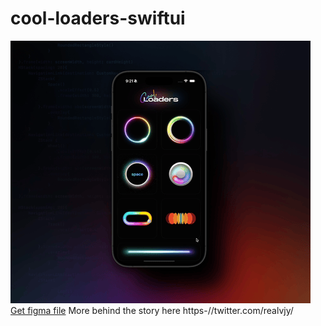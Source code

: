 # cool-loaders-swiftui   
[![coolloaders](loadersSwiftui-demo.gif)](https://www.x.com/realvjy)
[Get figma file](https://www.figma.com/community/file/1318911304163997047/cool-loaders-protoypes)
 More behind the story here https-//twitter.com/realvjy/
